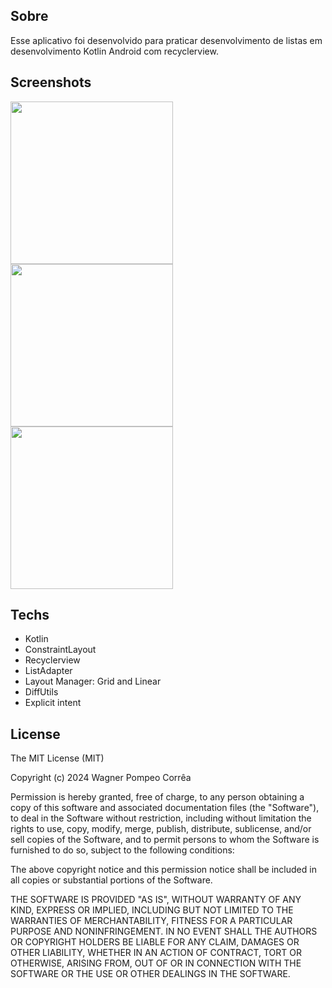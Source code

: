 ## Sobre
Esse aplicativo foi desenvolvido para praticar desenvolvimento de listas em desenvolvimento Kotlin Android com recyclerview.

## Screenshots
<img src = "https://github.com/user-attachments/assets/45bc6032-e0e5-4816-a1d3-d038d1f5451c" width="260"/>
<img src = "https://github.com/user-attachments/assets/d191c8c6-8a34-435d-8d43-fb985b7982b9" width="260"/>
<img src = "https://github.com/user-attachments/assets/d3dbe32e-df11-4fe9-95bc-a9d67a53e5f1" width="260"/>


## Techs


- Kotlin
- ConstraintLayout
- Recyclerview
- ListAdapter
- Layout Manager: Grid and Linear
- DiffUtils
- Explicit intent

## License

The MIT License (MIT)

Copyright (c) 2024 Wagner Pompeo Corrêa

Permission is hereby granted, free of charge, to any person obtaining a copy of
this software and associated documentation files (the "Software"), to deal in
the Software without restriction, including without limitation the rights to
use, copy, modify, merge, publish, distribute, sublicense, and/or sell copies of
the Software, and to permit persons to whom the Software is furnished to do so,
subject to the following conditions:

The above copyright notice and this permission notice shall be included in all
copies or substantial portions of the Software.

THE SOFTWARE IS PROVIDED "AS IS", WITHOUT WARRANTY OF ANY KIND, EXPRESS OR
IMPLIED, INCLUDING BUT NOT LIMITED TO THE WARRANTIES OF MERCHANTABILITY, FITNESS
FOR A PARTICULAR PURPOSE AND NONINFRINGEMENT. IN NO EVENT SHALL THE AUTHORS OR
COPYRIGHT HOLDERS BE LIABLE FOR ANY CLAIM, DAMAGES OR OTHER LIABILITY, WHETHER
IN AN ACTION OF CONTRACT, TORT OR OTHERWISE, ARISING FROM, OUT OF OR IN
CONNECTION WITH THE SOFTWARE OR THE USE OR OTHER DEALINGS IN THE SOFTWARE.
